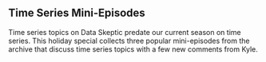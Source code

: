## Time Series Mini-Episodes

Time series topics on Data Skeptic predate our current season on time series.  This holiday special collects three popular mini-episodes from the archive that discuss time series topics with a few new comments from Kyle.
